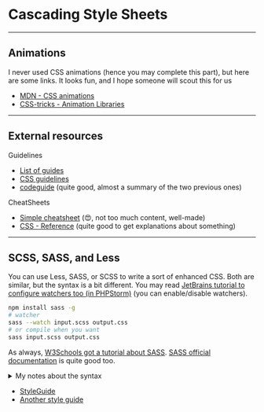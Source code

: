 # Cascading Style Sheets

<hr class="sr">

## Animations

I never used CSS animations (hence you may complete this part), but here are some links. It looks fun, and I hope someone will scout this for us

* [MDN - CSS animations](https://developer.mozilla.org/fr/docs/Web/CSS/CSS_Animations/Using_CSS_animations)
* [CSS-tricks - Animation Libraries](https://css-tricks.com/css-animation-libraries/)

<hr class="sl">

## External resources

Guidelines

* [List of guides](https://css-tricks.com/css-style-guides/)
* [CSS guidelines](https://cssguidelin.es/#css-selectors)
* [codeguide](https://codeguide.co/#css-syntax) (quite good, almost a summary of the two previous ones)

CheatSheets

* [Simple cheatsheet](https://devhints.io/css) (😍, not too much content, well-made)
* [CSS - Reference](https://cssreference.io/) (quite good to get explanations about something)

<hr class="sl">

## SCSS, SASS, and Less

You can use Less, SASS, or SCSS to write a sort of enhanced CSS. Both are similar, but the syntax is a bit different. You may read [JetBrains tutorial to configure watchers too (in PHPStorm)](https://www.jetbrains.com/help/phpstorm/transpiling-sass-less-and-scss-to-css.html#ws_sass_less_scss_syntax_highlighting) (you can enable/disable watchers).

```bash
npm install sass -g 
# watcher
sass --watch input.scss output.css
# or compile when you want
sass input.scss output.css
```

As always, [W3Schools got a tutorial about SASS](https://www.w3schools.com/sass/default.php). [SASS official documentation](https://sass-lang.com/guide) is quite good too.

<details class="details-border">
<summary>My notes about the syntax</summary>
<br>

<table class="table table-bordered table-striped border-dark">
<tr>
<td><b>Variables</b></td>
<td>

```scss
$name: #d41;
p { color: $name; }
```
</td>
</tr>

<tr>
<td><b>Inheritance</b></td>
<td>

```scss
p { }
p.red { @extend p; }
```
</td>
</tr>

<tr>
<td><b>Nested tags</b></td>
<td>

```scss
p { 
  color: #d41;
  span { color: #fc3; }
  &:hover { color: #0a53be; }
  :hover { color: #0a53be; }
}
```
</td>
</tr>

<tr>
<td><b>Mixin</b> (functions)</td>
<td>

```scss
@mixin some-mixin {}
.button { @include some-mixin; }

@mixin padding-x ($value) { padding-left: $value; padding-right: $value; }
.button { @include padding-x(1rem); }

// you can also declare rules inside a mixing
// or variables, or give default value to arguments
@mixin some-mixin2 ($val: 0px) {}

// you can call it anywhere
@include theme("dark", ...);
```
</td>
</tr>
<tr>
<td><b>Statements</b></td>
<td>

```scss
@if $value == something {} @else if /* ... */ {} @else {}
//ternary: if($value == something, 'if_true', 'if_false')
@each $i in value1, value1  { .#{i} {} }
// 12 included (=>through)
@for $i from 0 through 12 {}
@while $i <= 12 { $i: $i + 1; }
```
</td>
</tr>

<tr>
<td><b>Functions</b></td>
<td>

```scss
// mix 50% of color 1 and 100-50% of color2
mix(color1, color2, 50%)
lighten(color, 50%)
darken(color, 50%)
opacity(color, 0.5)
```
</td>
</tr>
<tr>
<td><b>Breaking into files</b></td>
<td>You can split a SCSS into files=modules, the modules are starting with a <code>_module.scss</code>. Then, in the main file, use

<pre class="language-scss"><code>@import 'module'</code></pre> (or @use)
</td>
</tr>

</table>
</details>

* [StyleGuide](https://www.toptal.com/css/sass-mixins-keep-your-stylesheets-dry)
* [Another style guide](https://www.toptal.com/front-end/sass-style-guide-a-sass-tutorial-on-how-to-write-better-css-code)